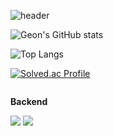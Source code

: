 ![header](https://capsule-render.vercel.app/api?type=rounded&color=timeGradient&text=Welcome%20to%20Geon's%20GitHub%20👋&animation=twinkling&fontSize=40&fontAlignY=50&fontAlign=50&height=180)


![Geon's GitHub stats](https://github-readme-stats.vercel.app/api?username=gunGeongun&show_icons=true&theme=radical)

![Top Langs](https://github-readme-stats.vercel.app/api/top-langs/?username=gunGeongun&layout=compact)

[![Solved.ac Profile](http://mazassumnida.wtf/api/v2/generate_badge?boj=kk6696)](https://solved.ac/kk6696/)

<div style="display:flex; flex-direction:column; align-items:flex-start;">
    <!-- Backend -->
    <p><strong>Backend</strong></p>
    <div>
        <img src="https://img.shields.io/badge/Java-007396?style=for-the-badge&logo=Java&logoColor=white"> 
        <img src="https://img.shields.io/badge/Spring Boot-6DB33F?style=for-the-badge&logo=spring boot&logoColor=white"> 
    </div>
</div>
